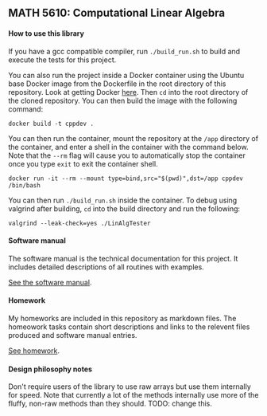 ## MATH 5610:  Computational Linear Algebra

#### How to use this library

If you have a gcc compatible compiler, run `./build_run.sh` to build and execute the tests for this project.

You can also run the project inside a Docker container using the Ubuntu base Docker image from the Dockerfile in the root directory of this repository. Look at getting Docker [here](https://docs.docker.com/install/). Then `cd` into the root directory of the cloned repository. You can then build the image with the following command:
```
docker build -t cppdev .
```

You can then run the container, mount the repository at the `/app` directory of the container, and enter a shell in the container with the command below. Note that the `--rm` flag will cause you to automatically stop the container once you type `exit` to exit the container shell.
```
docker run -it --rm --mount type=bind,src="$(pwd)",dst=/app cppdev /bin/bash
```
You can then run `./build_run.sh` inside the container. To debug using valgrind after building, `cd` into the build directory and run the following: 
```
valgrind --leak-check=yes ./LinAlgTester
```

#### Software manual
The software manual is the technical documentation for this project. It includes detailed descriptions of all routines with examples.

[See the software manual](software_manual/README.md).

#### Homework
My homeworks are included in this repository as markdown files. The homeowork tasks contain short descriptions and links to the relevent files produced and software manual entries.

[See homework](homework/README.md).


#### Design philosophy notes
Don't require users of the library to use raw arrays but use them internally for speed. Note that currently a lot of the methods internally use more of the fluffy, non-raw methods than they should. TODO: change this.